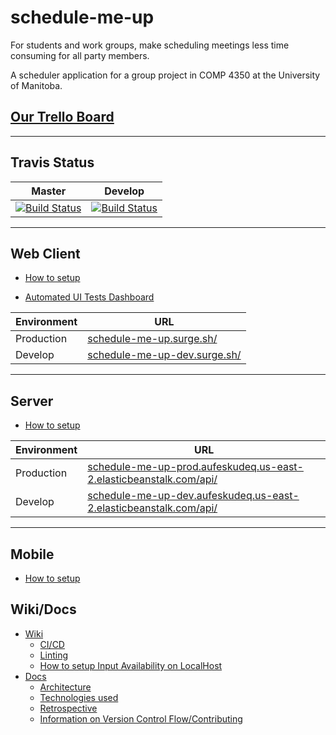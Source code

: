 # schedule-me-up

For students and work groups, make scheduling meetings less time consuming for all party members. 

A scheduler application for a group project in COMP 4350 at the University of Manitoba.

## [Our Trello Board](https://trello.com/b/ZWdpiKU1/4350-scheduler)

---

## Travis Status

| Master | Develop |
| --- | --- |
| [![Build Status](https://travis-ci.com/Syndrical/scheduler-app.svg?token=s2PEQ3ME7s1AGDbncTPt&branch=master)](https://travis-ci.com/Syndrical/scheduler-app)   | [![Build Status](https://travis-ci.com/Syndrical/scheduler-app.svg?token=s2PEQ3ME7s1AGDbncTPt&branch=develop)](https://travis-ci.com/Syndrical/scheduler-app) |

---

## Web Client

- [How to setup](./client/web/README.md)

- [Automated UI Tests Dashboard](https://dashboard.cypress.io/projects/hrvwfk/runs)

| Environment | URL                                 |
| ----------- | ----------------------------------- |
| Production  | [schedule-me-up.surge.sh/](http://schedule-me-up.surge.sh/)     |
| Develop     | [schedule-me-up-dev.surge.sh/](http://schedule-me-up-dev.surge.sh/) |

---

## Server

- [How to setup](./server/README.md)

| Environment | URL                                 |
| ----------- | ----------------------------------- |
| Production  | [schedule-me-up-prod.aufeskudeq.us-east-2.elasticbeanstalk.com/api/](http://schedule-me-up-prod.aufeskudeq.us-east-2.elasticbeanstalk.com/api/)    |
| Develop     | [schedule-me-up-dev.aufeskudeq.us-east-2.elasticbeanstalk.com/api/](http://schedule-me-up-dev.aufeskudeq.us-east-2.elasticbeanstalk.com/api/) |

---

## Mobile

- [How to setup](./client/mobile/README.md)



## Wiki/Docs

- [Wiki](https://github.com/Syndrical/scheduler-app/wiki)
  - [CI/CD](https://github.com/Syndrical/scheduler-app/wiki/CI-CD-Introduction)
  - [Linting](https://github.com/Syndrical/scheduler-app/wiki/Linting)
  - [How to setup Input Availability on LocalHost](https://github.com/Syndrical/scheduler-app/wiki/How-to-setup-Input-Availability-on-LocalHost)
- [Docs](Docs)
  - [Architecture](Docs/architecture.md)
  - [Technologies used](Docs/technologies-used.md)
  - [Retrospective](Docs/retrospective.md)
  - [Information on Version Control Flow/Contributing](Docs/contributing.md)